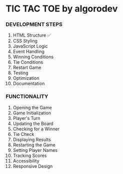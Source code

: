 # TIC TAC TOE by __algorodev__

### DEVELOPMENT STEPS
1. HTML Structure ✅
2. CSS Styling
3. JavaScript Logic
4. Event Handling
5. Winning Conditions
6. Tie Conditions
7. Restart Game
8. Testing
9. Optimization
10. Documentation

### FUNCTIONALITY
1. Opening the Game
2. Game Initialization
3. Player's Turn
4. Updating the Board
5. Checking for a Winner
6. Tie Check
7. Displaying Results
8. Restarting the Game
9. Setting Player Names
10. Tracking Scores
11. Accessibility
12. Responsive Design
